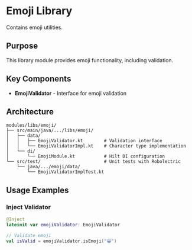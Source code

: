 # Emoji Library

Contains emoji utilities.

## Purpose

This library module provides emoji functionality, including validation.

## Key Components

- **EmojiValidator** - Interface for emoji validation

## Architecture

```
modules/libs/emoji/
├── src/main/java/.../libs/emoji/
│   ├── data/
│   │   ├── EmojiValidator.kt        # Validation interface
│   │   └── EmojiValidatorImpl.kt    # Character type implementation
│   └── di/
│       └── EmojiModule.kt           # Hilt DI configuration
└── src/test/                        # Unit tests with Robolectric
    └── java/.../emoji/data/
        └── EmojiValidatorImplTest.kt
```

## Usage Examples

### Inject Validator
```kotlin
@Inject
lateinit var emojiValidator: EmojiValidator

// Validate emoji
val isValid = emojiValidator.isEmoji("😀")
```
